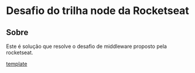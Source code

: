 # Desafio do trilha node da Rocketseat

## Sobre

Este é solução que resolve o desafio de middleware proposto pela rocketseat.

[template](https://github.com/rocketseat-education/ignite-template-trabalhando-com-middlewares)
